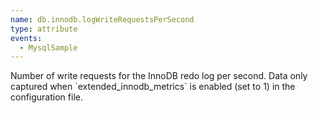 ```yaml
---
name: db.innodb.logWriteRequestsPerSecond
type: attribute
events:
  - MysqlSample
---
```


Number of write requests for the InnoDB redo log per second. Data only captured when \`extended\_innodb\_metrics\` is enabled (set to 1) in the configuration file.